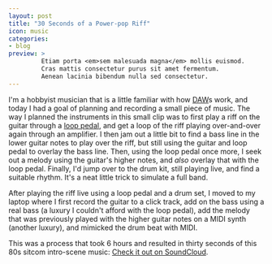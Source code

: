 ```yaml
---
layout: post
title: "30 Seconds of a Power-pop Riff"
icon: music
categories:
- blog
preview: >
         Etiam porta <em>sem malesuada magna</em> mollis euismod. 
         Cras mattis consectetur purus sit amet fermentum. 
         Aenean lacinia bibendum nulla sed consectetur.
---
```


I'm a hobbyist musician that is a little familiar with how [DAW](http://en.wikipedia.org/wiki/Digital_audio_workstation)s work, and today I had a goal of planning and recording a small piece of music. The way I planned the instruments in this small clip was to first play a riff on the guitar through a [loop pedal](http://en.wikipedia.org/wiki/Loop_(music)), and get a loop of the riff playing over-and-over again through an amplifier. I then jam out a little bit to find a bass line in the lower guitar notes to play over the riff, but still using the guitar and loop pedal to overlay the bass line. Then, using the loop pedal once more, I seek out a melody using the guitar's higher notes, and *also* overlay that with the loop pedal. Finally, I'd jump over to the drum kit, still playing live, and find a suitable rhythm. It's a neat little trick to simulate a full band.

After playing the riff live using a loop pedal and a drum set, I moved to my laptop where I first record the guitar to a click track, add on the bass using a real bass (a luxury I couldn't afford with the loop pedal), add the melody that was previously played with the higher guitar notes on a MIDI synth (another luxury), and mimicked the drum beat with MIDI.

This was a process that took 6 hours and resulted in thirty seconds of this 80s sitcom intro-scene music: [Check it out on SoundCloud](https://soundcloud.com/pljns/30-seconds-of-a-power-pop-riff).

